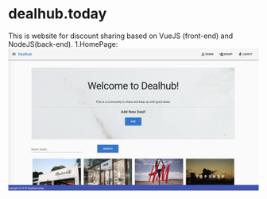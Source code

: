 # dealhub.today
This is website for discount sharing based on VueJS (front-end) and NodeJS(back-end).
1.HomePage:
![alt text](https://github.com/oliveDY/dealhub.today/blob/master/HomePage.png?raw=true)
      
